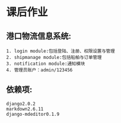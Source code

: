 # 课后作业

## 港口物流信息系统:
```
1. login module:包括登陆、注册、权限设置与管理
2. shipmanage module:包括船舶与订单管理
3. notification module:通知模块
4. 管理员账户：admin/123456
```

## 依赖项:
```
django2.0.2
markdown2.6.11
django-mdeditor0.1.9
```
